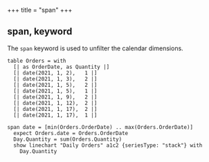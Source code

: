+++
title = "span"
+++

## span, keyword

The `span` keyword is used to unfilter the calendar dimensions.

```envision
table Orders = with
  [| as OrderDate, as Quantity |]
  [| date(2021, 1, 2),   1 |]
  [| date(2021, 1, 3),   2 |]
  [| date(2021, 1, 5),   2 |]
  [| date(2021, 1, 5),   1 |]
  [| date(2021, 1, 9),   2 |]
  [| date(2021, 1, 12),  2 |]
  [| date(2021, 1, 17),  2 |]
  [| date(2021, 1, 17),  1 |]
 
span date = [min(Orders.OrderDate) .. max(Orders.OrderDate)]
  expect Orders.date = Orders.OrderDate
  Day.Quantity = sum(Orders.Quantity)
  show linechart "Daily Orders" a1c2 {seriesType: "stack"} with 
    Day.Quantity
```
